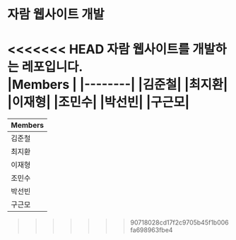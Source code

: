 # 자람 웹사이트 개발
<<<<<<< HEAD
자람 웹사이트를 개발하는 레포입니다.  
|Members | 
|--------|
|김준철|
|최지환|
|이재형|
|조민수|
|박선빈|
|구근모|
=======
  
|Members |  
|--------|  
|김준철|  
|최지환|  
|이재형|  
|조민수|  
|박선빈|  
|구근모|

>>>>>>> 90718028cd17f2c9705b45f1b006fa698963fbe4
